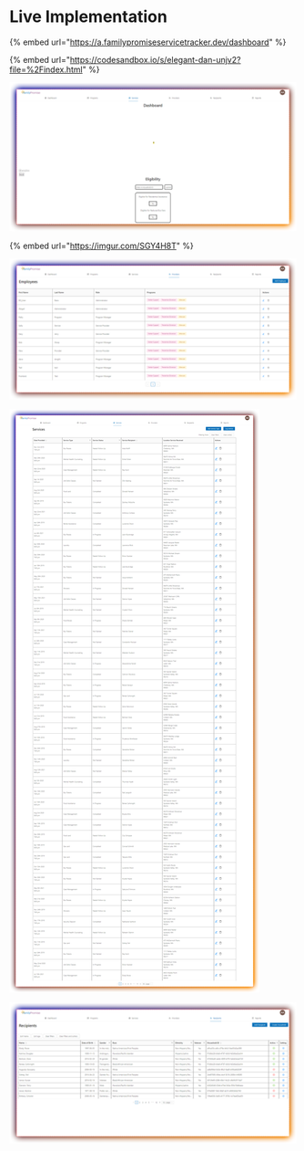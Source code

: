 # Live Implementation

{% embed url="https://a.familypromiseservicetracker.dev/dashboard" %}

{% embed url="https://codesandbox.io/s/elegant-dan-unjv2?file=%2Findex.html" %}

![](../../.gitbook/assets/dashboard.png)

{% embed url="https://imgur.com/SGY4H8T" %}

![](../../.gitbook/assets/providers.png)

![](<../../.gitbook/assets/services (1).png>)

![](../../.gitbook/assets/ients.png)
